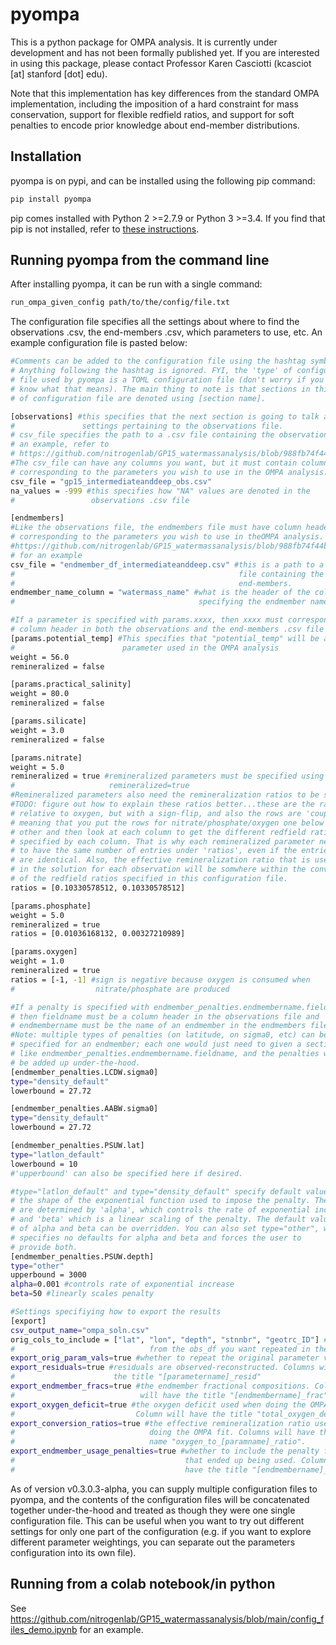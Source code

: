 # pyompa
This is a python package for OMPA analysis. It is currently under development and has not been formally published yet. If you are interested in using this package, please contact Professor Karen Casciotti (kcasciot [at] stanford [dot] edu).

Note that this implementation has key differences from the standard OMPA implementation, including the imposition of a hard constraint for mass conservation, support for flexible redfield ratios, and support for soft penalties to encode prior knowledge about end-member distributions.

## Installation

pyompa is on pypi, and can be installed using the following pip command:
```bash
pip install pyompa
```
pip comes installed with Python 2 >=2.7.9 or Python 3 >=3.4. If you find that pip is not installed, refer to [these instructions](https://pip.pypa.io/en/stable/installing/).

## Running pyompa from the command line

After installing pyompa, it can be run with a single command:
```bash
run_ompa_given_config path/to/the/config/file.txt
```
The configuration file specifies all the settings about where to find the observations .csv, the end-members .csv, which parameters to use, etc. An example configuration file is pasted below:

```bash
#Comments can be added to the configuration file using the hashtag symbol (#).
# Anything following the hashtag is ignored. FYI, the 'type' of configuration
# file used by pyompa is a TOML configuration file (don't worry if you don't
# know what that means). The main thing to note is that sections in this type
# of configuration file are denoted using [section name].

[observations] #this specifies that the next section is going to talk about
#               settings pertaining to the observations file.
# csv_file specifies the path to a .csv file containing the observations. For
# an example, refer to
# https://github.com/nitrogenlab/GP15_watermassanalysis/blob/988fb74f44b7c62b32c6a11752a9bcbb06471783/gp15_intermediateanddeep_obs.csv
#The csv_file can have any columns you want, but it must contain column headers
# corresponding to the parameters you wish to use in the OMPA analysis.
csv_file = "gp15_intermediateanddeep_obs.csv"
na_values = -999 #this specifies how "NA" values are denoted in the
#                 observations .csv file

[endmembers]
#Like the observations file, the endmembers file must have column headers
# corresponding to the parameters you wish to use in theOMPA analysis. See
#https://github.com/nitrogenlab/GP15_watermassanalysis/blob/988fb74f44b7c62b32c6a11752a9bcbb06471783/endmember_df_intermediateanddeep.csv
# for an example
csv_file = "endmember_df_intermediateanddeep.csv" #this is a path to a .csv
#                                                  file containing the
#                                                  end-members.
endmember_name_column = "watermass_name" #what is the header of the column
#                                         specifying the endmember names.

#If a parameter is specified with params.xxxx, then xxxx must correspond to a
# column header in both the observations and the end-members .csv file
[params.potential_temp] #This specifies that "potential_temp" will be a
#                        parameter used in the OMPA analysis
weight = 56.0
remineralized = false

[params.practical_salinity]
weight = 80.0
remineralized = false

[params.silicate]
weight = 3.0
remineralized = false

[params.nitrate]
weight = 5.0
remineralized = true #remineralized parameters must be specified using
#                     remineralized=true
#Remineralized parameters also need the remineralization ratios to be specified.
#TODO: figure out how to explain these ratios better...these are the ratios
# relative to oxygen, but with a sign-flip, and also the rows are 'coupled',
# meaning that you put the rows for nitrate/phosphate/oxygen one below the
# other and then look at each column to get the different redfield ratios
# specified by each column. That is why each remineralized parameter needs
# to have the same number of entries under 'ratios', even if the entries
# are identical. Also, the effective remineralization ratio that is used
# in the solution for each observation will be somwhere within the convex hull
# of the redfield ratios specified in this configuration file.
ratios = [0.10330578512, 0.10330578512]

[params.phosphate]
weight = 5.0
remineralized = true
ratios = [0.01036168132, 0.00327210989]

[params.oxygen]
weight = 1.0
remineralized = true
ratios = [-1, -1] #sign is negative because oxygen is consumed when
#                  nitrate/phosphate are produced

#If a penalty is specified with endmember_penalties.endmembername.fieldname,
# then fieldname must be a column header in the observations file and
# endmembername must be the name of an endmember in the endmembers file.
#Note: multiple types of penalties (on latitude, on sigma0, etc) can be
# specified for an endmember; each one would just need to given a section
# like endmember_penalties.endmembername.fieldname, and the penalties would
# be added up under-the-hood.
[endmember_penalties.LCDW.sigma0]
type="density_default"
lowerbound = 27.72

[endmember_penalties.AABW.sigma0]
type="density_default"
lowerbound = 27.72

[endmember_penalties.PSUW.lat]
type="latlon_default"
lowerbound = 10
#'upperbound' can also be specified here if desired.

#type="latlon_default" and type="density_default" specify default values for
# the shape of the exponential function used to impose the penalty. These
# are determined by 'alpha', which controls the rate of exponential increase,
# and 'beta' which is a linear scaling of the penalty. The default values
# of alpha and beta can be overridden. You can also set type="other", which
# specifies no defaults for alpha and beta and forces the user to
# provide both.
[endmember_penalties.PSUW.depth]
type="other"
upperbound = 3000
alpha=0.001 #controls rate of exponential increase
beta=50 #linearly scales penalty

#Settings specifiying how to export the results
[export]
csv_output_name="ompa_soln.csv"
orig_cols_to_include = ["lat", "lon", "depth", "stnnbr", "geotrc_ID"] #columns
#                              from the obs_df you want repeated in the output
export_orig_param_vals=true #whether to repeat the original parameter values.
export_residuals=true #residuals are observed-reconstructed. Columns will have
#                      the title "[parametername]_resid"
export_endmember_fracs=true #the endmember fractional compositions. Columns
#                            will have the title "[endmembername]_frac"
export_oxygen_deficit=true #the oxygen deficit used when doing the OMPA fit.
#                           Column will have the title "total_oxygen_deficit"
export_conversion_ratios=true #the effective remineralization ratio used when
#                              doing the OMPA fit. Columns will have the
#                              name "oxygen_to_[paramname]_ratio".
export_endmember_usage_penalties=true #whether to include the penalty function
#                                      that ended up being used. Columns will
#                                      have the title "[endmembername]_penalty"
```
As of version v0.3.0.3-alpha, you can supply multiple configuration files to pyompa, and the contents of the configuration files will be concatenated together under-the-hood and treated as though they were one single configuration file. This can be useful when you want to try out different settings for only one part of the configuration (e.g. if you want to explore different parameter weightings, you can separate out the parameters configuration into its own file).

## Running from a colab notebook/in python
See https://github.com/nitrogenlab/GP15_watermassanalysis/blob/main/config_files_demo.ipynb for an example.
